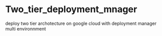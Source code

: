 # Two_tier_deployment_mnager
deploy two tier archotecture on google cloud with deployment manager multi environnment
